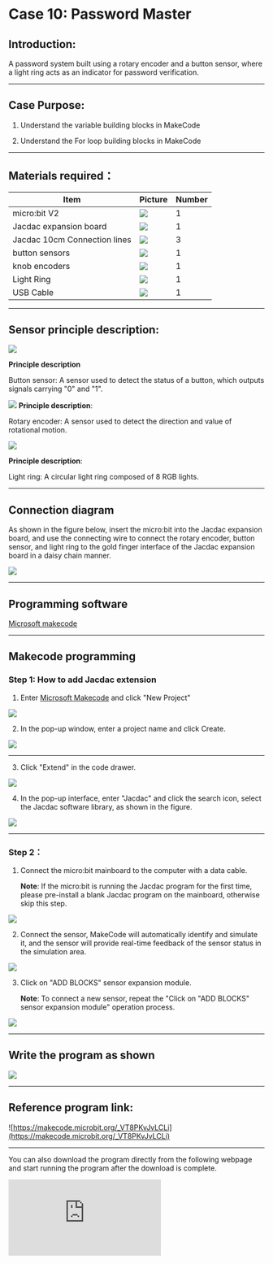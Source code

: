 # Case 10: Password Master

## Introduction:

A password system built using a rotary encoder and a button sensor, where a light ring acts as an indicator for password verification.

---

## Case Purpose:

1. Understand the variable building blocks in MakeCode

2. Understand the For loop building blocks in MakeCode

---
## Materials required：
|Item|Picture|Number|
|--|--|--|
|micro:bit V2|![](https://wiki-media-ef.oss-cn-hongkong.aliyuncs.com/docs/microbit/getting-started/microbit-jacdac-smartexploration-kit/images/microbit%20%E6%AD%A3(1).png)|1|
|Jacdac expansion board|![](https://wiki-media-ef.oss-cn-hongkong.aliyuncs.com/docs/microbit/getting-started/microbit-jacdac-smartexploration-kit/images/sensor/jacdac%20bit.png)|1|
|Jacdac 10cm Connection lines|![](https://wiki-media-ef.oss-cn-hongkong.aliyuncs.com/docs/microbit/getting-started/microbit-jacdac-smartexploration-kit/images/sensor/jacdac-smart-exploration-kit-10cm-cable.png)|3|
|button sensors|![](https://wiki-media-ef.oss-cn-hongkong.aliyuncs.com/docs/microbit/getting-started/microbit-jacdac-smartexploration-kit/images/sensor/jacdac%20Button%20sensor.png)|1|
|knob encoders|![](https://wiki-media-ef.oss-cn-hongkong.aliyuncs.com/docs/microbit/getting-started/microbit-jacdac-smartexploration-kit/images/sensor/jacdac%20Rotray%20Encoder%20sensor.png)|1|
|Light Ring|![](https://wiki-media-ef.oss-cn-hongkong.aliyuncs.com/docs/microbit/getting-started/microbit-jacdac-smartexploration-kit/images/sensor/jacdac%20LED%20Ring.png)|1|
|USB Cable|![](https://wiki-media-ef.oss-cn-hongkong.aliyuncs.com/docs/microbit/getting-started/microbit-jacdac-smartexploration-kit/images/sensor/usb%20cable1.png)|1|

---
## Sensor principle description:

![](https://wiki-media-ef.oss-cn-hongkong.aliyuncs.com/docs/microbit/getting-started/microbit-jacdac-smartexploration-kit/images/sensor/Jacdac%20Button-1.png)

**Principle description**

Button sensor: A sensor used to detect the status of a button, which outputs signals carrying "0" and "1".

![](https://wiki-media-ef.oss-cn-hongkong.aliyuncs.com/docs/microbit/getting-started/microbit-jacdac-smartexploration-kit/images/sensor/Jacdac%20Rotray%20Encoder-1-1.png)
**Principle description**:

Rotary encoder: A sensor used to detect the direction and value of rotational motion.

![](https://wiki-media-ef.oss-cn-hongkong.aliyuncs.com/docs/microbit/getting-started/microbit-jacdac-smartexploration-kit/images/sensor/Jacdac%20LED%20Ring-1.png)

**Principle description**:

Light ring: A circular light ring composed of 8 RGB lights.

---
## Connection diagram

As shown in the figure below, insert the micro:bit into the Jacdac expansion board, and use the connecting wire to connect the rotary encoder, button sensor, and light ring to the gold finger interface of the Jacdac expansion board in a daisy chain manner.

![](https://wiki-media-ef.oss-cn-hongkong.aliyuncs.com/docs/microbit/getting-started/microbit-jacdac-smartexploration-kit/images/hardware-connection-diagram/jacdac-smart-exploration-kit-case-10.png)

---
## Programming software

[Microsoft makecode](https://makecode.microbit.org/#)

---
## Makecode programming
### Step 1: How to add Jacdac extension
1. Enter [Microsoft Makecode](https://makecode.microbit.org/#) and click "New Project"

![](https://wiki-media-ef.oss-cn-hongkong.aliyuncs.com/docs/microbit/building-blocks/microbit-space-science-kit/images/microbit-space-science-kit-case01-07.png)

2. In the pop-up window, enter a project name and click Create.

![](https://wiki-media-ef.oss-cn-hongkong.aliyuncs.com/docs/microbit/building-blocks/microbit-space-science-kit/images/microbit-space-science-kit-case01-11.png)

---
3. Click "Extend" in the code drawer.

![](https://wiki-media-ef.oss-cn-hongkong.aliyuncs.com/docs/microbit/building-blocks/microbit-space-science-kit/images/microbit-space-science-kit-case01-09.png)

4. In the pop-up interface, enter "Jacdac" and click the search icon, select the Jacdac software library, as shown in the figure.

![](https://wiki-media-ef.oss-cn-hongkong.aliyuncs.com/docs/microbit/getting-started/microbit-jacdac-smartexploration-kit/images/Step%20Diagram/jacdac-smart-exploration-kit-3.png)

---
### Step 2：
1. Connect the micro:bit mainboard to the computer with a data cable.
   
   **Note**: If the micro:bit is running the Jacdac program for the first time, please pre-install a blank Jacdac program on the mainboard, otherwise skip this step.

![](https://wiki-media-ef.oss-cn-hongkong.aliyuncs.com/docs/microbit/getting-started/microbit-jacdac-smartexploration-kit/images/Step%20Diagram/jacdac-smart-exploration-kit-5.png)

2. Connect the sensor, MakeCode will automatically identify and simulate it, and the sensor will provide real-time feedback of the sensor status in the simulation area.

![](https://wiki-media-ef.oss-cn-hongkong.aliyuncs.com/docs/microbit/getting-started/microbit-jacdac-smartexploration-kit/images/Step%20Diagram/1jacdac-smart-exploration-kit-6.png)

3. Click on "ADD BLOCKS" sensor expansion module.
   
   **Note**: To connect a new sensor, repeat the "Click on "ADD BLOCKS" sensor expansion module" operation process.

![](https://wiki-media-ef.oss-cn-hongkong.aliyuncs.com/docs/microbit/getting-started/microbit-jacdac-smartexploration-kit/images/Step%20Diagram/jacdac-smart-exploration-kit-7.png)

---
## Write the program as shown
![](https://wiki-media-ef.oss-cn-hongkong.aliyuncs.com/docs/microbit/getting-started/microbit-jacdac-smartexploration-kit/images/program/jacdac-smart-exploration-kit-case-%2001110.png)

---
## Reference program link:
 ![https://makecode.microbit.org/_VT8PKvJvLCLi](https://makecode.microbit.org/_VT8PKvJvLCLi)

---
You can also download the program directly from the following webpage and start running the program after the download is complete.

<div
    style={{
        position: 'relative',
        paddingBottom: '60%',
        overflow: 'hidden',
    }}
>
    <iframe
        src="https://makecode.microbit.org/_VT8PKvJvLCLi"
        frameborder="0"
        sandbox="allow-popups allow-forms allow-scripts allow-same-origin"
        style={{
            position: 'absolute',
            width: '100%',
            height: '100%',
        }}
    />
</div>

---

## Result

After the micro:bit is turned on, it will automatically generate a random number of "-5 ~ 5" as the password. Press the micro:bit motherboard button "A" to start the game. After the game starts, the micro:bit motherboard will display a countdown from 9 to 0 and play a sound. The player needs to enter the password he guessed by rotating the encoder. **The initial position of the rotary encoder is the password "0". Rotating it one grid to the left will reduce the password by 1, and rotating it one grid to the right will increase the secret by 1. ** When the player rotates the code to the password he thinks is correct, press the button sensor to confirm whether it is correct. If the password is correct, the screen will display a "√" pattern. If the correct password is not entered before the countdown ends, the game fails.

**If you need to restart the game, press the reset button of the micro:bit motherboard. Note that the rotary encoder will not initialize the position. **
![](https://wiki-media-ef.oss-cn-hongkong.aliyuncs.com/docs/microbit/getting-started/microbit-jacdac-smartexploration-kit/images/hardware-connection-diagram/jacdac-smart-exploration-kit-case-01021.gif)

## Thinking

How to build a more complex password?
